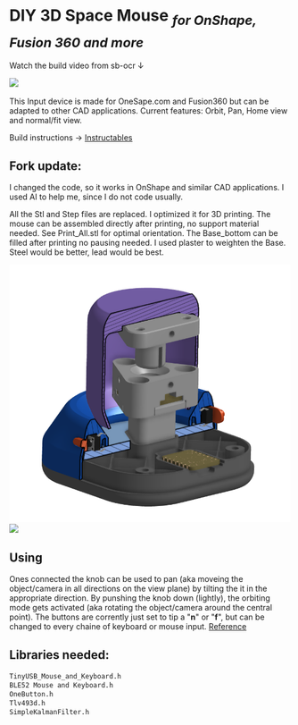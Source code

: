# **DIY 3D Space Mouse** <sub>*for OnShape, Fusion 360 and more*</sub>

Watch the build video from sb-ocr ↓

[<img src="/Images/Spacemouse_Thumbnail@2x.png">](https://youtu.be/iHBgNGnTiK4)

This Input device is made for OneSape.com and Fusion360 but can be adapted to other CAD applications. Current features: Orbit, Pan, Home view and normal/fit view.

Build instructions → [Instructables](https://www.instructables.com/DIY-Space-Mouse-for-Fusion-360-Using-Magnets)


## **Fork update:**

I changed the code, so it works in OnShape and similar CAD applications. I used AI to help me, since I do not code usually.

All the Stl and Step files are replaced. I optimized it for 3D printing. 
The mouse can be assembled directly after printing, no support material needed. See Print_All.stl for optimal orientation.
The Base_bottom can be filled after printing no pausing needed. I used plaster to weighten the Base. Steel would be better, lead would be best.

<img src="Images/Render Cut 2.PNG">
<img src="Images/Polish_20230709_175925855.jpg">

## Using
Ones connected the knob can be used to pan (aka moveing the object/camera in all directions on the view plane) by tilting the it in the appropriate direction.
By punshing the knob down (lightly), the orbiting mode gets activated (aka rotating the object/camera around the central point).
The buttons are corrently just set to tip a "**n**" or "**f**", but can be changed to every chaine of keyboard or mouse input. [Reference](https://www.arduino.cc/reference/en/language/functions/usb/keyboard/keyboardmodifiers/)

## Libraries needed:
```
TinyUSB_Mouse_and_Keyboard.h
BLE52 Mouse and Keyboard.h
OneButton.h
Tlv493d.h
SimpleKalmanFilter.h
```

